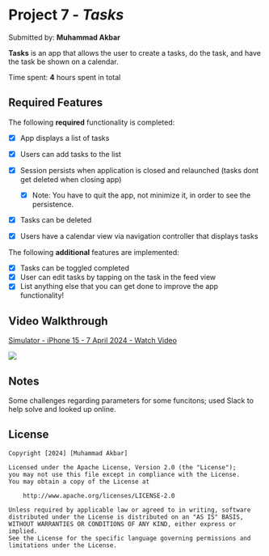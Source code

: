 # Project 7 - *Tasks*

Submitted by: **Muhammad Akbar**

**Tasks** is an app that allows the user to create a tasks, do the task, and have the task be shown on a calendar.  

Time spent: **4** hours spent in total

## Required Features

The following **required** functionality is completed:

- [x] App displays a list of tasks
- [x] Users can add tasks to the list
- [x] Session persists when application is closed and relaunched (tasks dont get deleted when closing app) 
  - [x] Note: You have to quit the app, not minimize it, in order to see the persistence.
- [x] Tasks can be deleted
- [x] Users have a calendar view via navigation controller that displays tasks	


The following **additional** features are implemented:

- [x] Tasks can be toggled completed
- [x] User can edit tasks by tapping on the task in the feed view
- [x] List anything else that you can get done to improve the app functionality!

## Video Walkthrough

<div>
    <a href="https://www.loom.com/share/8081c0634bab483c8b28f70344a60044">
      <p>Simulator - iPhone 15 - 7 April 2024 - Watch Video</p>
    </a>
    <a href="https://www.loom.com/share/8081c0634bab483c8b28f70344a60044">
      <img style="max-width:300px;" src="https://cdn.loom.com/sessions/thumbnails/8081c0634bab483c8b28f70344a60044-with-play.gif">
    </a>
  </div>

## Notes

Some challenges regarding parameters for some funcitons; used Slack to help solve and looked up online. 

## License

    Copyright [2024] [Muhammad Akbar]

    Licensed under the Apache License, Version 2.0 (the "License");
    you may not use this file except in compliance with the License.
    You may obtain a copy of the License at

        http://www.apache.org/licenses/LICENSE-2.0

    Unless required by applicable law or agreed to in writing, software
    distributed under the License is distributed on an "AS IS" BASIS,
    WITHOUT WARRANTIES OR CONDITIONS OF ANY KIND, either express or implied.
    See the License for the specific language governing permissions and
    limitations under the License.
